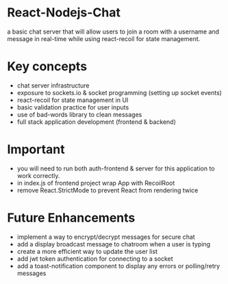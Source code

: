 # React-Nodejs-Chat 

a basic chat server that will allow users to join a room with a username and message in real-time while using react-recoil for state management. 

# Key concepts 
- chat server infrastructure
- exposure to sockets.io & socket programming (setting up socket events)
- react-recoil for state management in UI 
- basic validation practice for user inputs
- use of bad-words library to clean messages 
- full stack application development (frontend & backend)

# Important 
- you will need to run both auth-frontend & server for this application to work correctly. 
- in index.js of frontend project wrap App with RecoilRoot
- remove React.StrictMode to prevent React from rendering twice 

# Future Enhancements 
- implement a way to encrypt/decrypt messages for secure chat
- add a display broadcast message to chatroom when a user is typing
- create a more efficient way to update the user list 
- add jwt token authentication for connecting to a socket
- add a toast-notification component to display any errors or polling/retry messages